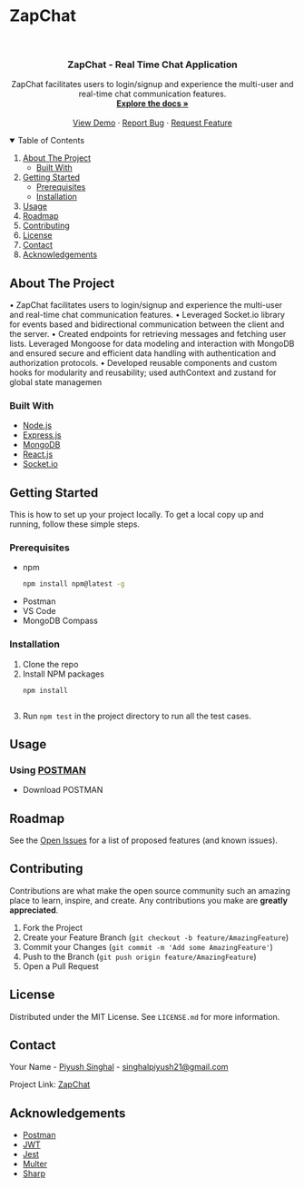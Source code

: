 # ZapChat

<!-- PROJECT LOGO -->
<br />
<p align="center">

  <h3 align="center">ZapChat - Real Time Chat Application</h3>

  <p align="center">
    ZapChat facilitates users to login/signup and experience the multi-user and real-time chat communication features.
    <br />
    <a href="https://github.com/Piyu2103/ZapChat?tab=readme-ov-file#zapchat"><strong>Explore the docs »</strong></a>
    <br />
    <br />
    <a href="https://github.com/Piyu2103/ZapChat?tab=readme-ov-file#zapchat#usage">View Demo</a>
    ·
    <a href="https://github.com/Piyu2103/ZapChat?tab=readme-ov-file#zapchat/issues">Report Bug</a>
    ·
    <a href="https://github.com/Piyu2103/ZapChat?tab=readme-ov-file#zapchat/issues">Request Feature</a>
  </p>
</p>



<!-- TABLE OF CONTENTS -->
<details open="open">
  <summary>Table of Contents</summary>
  <ol>
    <li>
      <a href="#about-the-project">About The Project</a>
      <ul>
        <li><a href="#built-with">Built With</a></li>
      </ul>
    </li>
    <li>
      <a href="#getting-started">Getting Started</a>
      <ul>
        <li><a href="#prerequisites">Prerequisites</a></li>
        <li><a href="#installation">Installation</a></li>
      </ul>
    </li>
    <li><a href="#usage">Usage</a></li>
    <li><a href="#roadmap">Roadmap</a></li>
    <li><a href="#contributing">Contributing</a></li>
    <li><a href="#license">License</a></li>
    <li><a href="#contact">Contact</a></li>
    <li><a href="#acknowledgements">Acknowledgements</a></li>
  </ol>
</details>



<!-- ABOUT THE PROJECT -->
## About The Project

• ZapChat facilitates users to login/signup and experience the multi-user and real-time chat communication features.
• Leveraged Socket.io library for events based and bidirectional communication between the client and the server.
• Created endpoints for retrieving messages and fetching user lists. Leveraged Mongoose for data modeling and interaction
with MongoDB and ensured secure and efficient data handling with authentication and authorization protocols.
• Developed reusable components and custom hooks for modularity and reusability; used authContext and zustand for
global state managemen



### Built With
* [Node.js](https://nodejs.org/en/)
* [Express.js](https://expressjs.com/)
* [MongoDB](https://www.mongodb.com/)
* [React.js](https://react.dev/)
* [Socket.io](https://socket.io/)



<!-- GETTING STARTED -->
## Getting Started

This is how to set up your project locally.
To get a local copy up and running, follow these simple steps.

### Prerequisites 

* npm
  ```sh
  npm install npm@latest -g
  ```
* Postman
* VS Code
* MongoDB Compass

### Installation

1. Clone the repo
2. Install NPM packages
   ```sh
   npm install
   ```
   ```
3. Run `npm test` in the project directory to run all the test cases.


<!-- USAGE EXAMPLES -->
## Usage

### Using [POSTMAN](https://www.postman.com/)
* Download POSTMAN 


<!-- ROADMAP -->
## Roadmap

See the [Open Issues](https://github.com/Piyu2103/ZapChat/issues) for a list of proposed features (and known issues).



<!-- CONTRIBUTING -->
## Contributing

Contributions are what make the open source community such an amazing place to learn, inspire, and create. Any contributions you make are **greatly appreciated**.

1. Fork the Project
2. Create your Feature Branch (`git checkout -b feature/AmazingFeature`)
3. Commit your Changes (`git commit -m 'Add some AmazingFeature'`)
4. Push to the Branch (`git push origin feature/AmazingFeature`)
5. Open a Pull Request



<!-- LICENSE -->
## License

Distributed under the MIT License. See `LICENSE.md` for more information.



<!-- CONTACT -->
## Contact

Your Name - [Piyush Singhal](https://github.com/Piyu2103) - singhalpiyush21@gmail.com

Project Link: [ZapChat](https://github.com/Piyu2103/ZapChat/)



<!-- ACKNOWLEDGEMENTS -->
## Acknowledgements
* [Postman](https://www.postman.com/)
* [JWT](https://www.npmjs.com/package/jsonwebtoken)
* [Jest](https://www.npmjs.com/package/jest)
* [Multer](https://www.npmjs.com/package/multer)
* [Sharp](https://www.npmjs.com/package/sharp)


